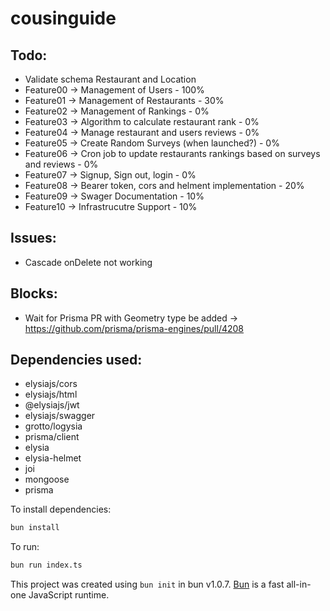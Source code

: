 # cousinguide

## Todo: 
- Validate schema Restaurant and Location
- Feature00 -> Management of Users - 100%
- Feature01 -> Management of Restaurants - 30%
- Feature02 -> Management of Rankings - 0%
- Feature03 -> Algorithm to calculate restaurant rank - 0%
- Feature04 -> Manage restaurant and users reviews - 0%
- Feature05 -> Create Random Surveys (when launched?) - 0%
- Feature06 -> Cron job to update restaurants rankings based on surveys and reviews - 0%
- Feature07 -> Signup, Sign out, login - 0%
- Feature08 -> Bearer token, cors and helment implementation - 20%
- Feature09 -> Swager Documentation - 10%
- Feature10 -> Infrastrucutre Support - 10%

## Issues:
- Cascade onDelete not working


## Blocks:
- Wait for Prisma PR with Geometry type be added -> https://github.com/prisma/prisma-engines/pull/4208

## Dependencies used:

- elysiajs/cors
- elysiajs/html
- @elysiajs/jwt
- elysiajs/swagger
- grotto/logysia
- prisma/client
- elysia
- elysia-helmet
- joi
- mongoose
- prisma

To install dependencies:

```bash
bun install
```

To run:

```bash
bun run index.ts
```

This project was created using `bun init` in bun v1.0.7. [Bun](https://bun.sh) is a fast all-in-one JavaScript runtime.
